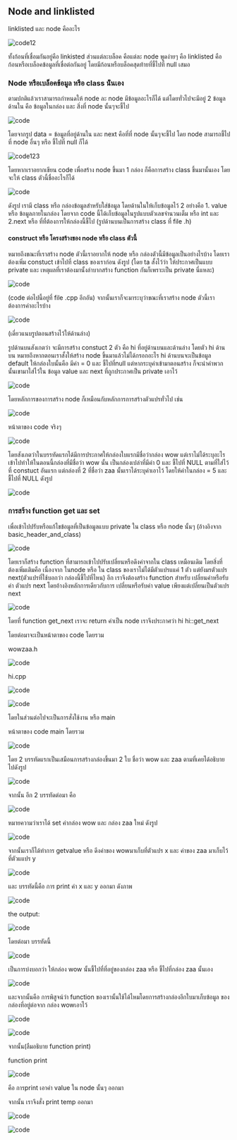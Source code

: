 ## Node and linklisted

linklisted และ node คืออะไร 

![code12](https://cdn.discordapp.com/attachments/784804366904590388/1074030131280097291/image.png?ex=65eca681&is=65da3181&hm=130220ec6df64de42d28f1da763cdd4df2bbf4ad0aa2677e5e92c87cea61968a&)

ทั้งก้อนที่เชื่อมกันอยู่คือ linkisted ส่วนแต่ละบล็อค คือแต่ละ node พูดง่ายๆ คือ linklisted คือก้อนหรือเบล็อคข้อมูลที่เขื่อต่อกันอยู่ โดยมีก้อนหรือบล็อคสุดท้ายที่ชี้ไปที่ null เสมอ

### Node หรือเบล็อคข้อมูล หรือ class น้ันเอง

 ตามปกติแล้วเราสามารถกำหนดให้ node ละ node มีข้อมูลอะไรก็ได้ แต่โดยทั่วไปจะมีอยู่ 2 ข้อมูลด้านใน คือ ข้อมูลในกล่อง และ สิ่งที่ node นั้นๆจะชี้ไป

 ![code](https://cdn.discordapp.com/attachments/784804366904590388/1074036745311633539/image.png?ex=65ecacaa&is=65da37aa&hm=7614e39127d6d8df5fac26a5d4cf58daa9eceea4584bba696da53c5fb803200c&)

 โดยจากรูป 
 data = ข้อมูลที่อยู่ด้านใน และ next คือที่ที่ node นั้นๆจะชี้ไป โดย node สามารถชี้ไปที่ node อื่นๆ หรือ ชี้ไปที่ null ก็ได้ 

 ![code123](https://cdn.discordapp.com/attachments/784804366904590388/1074037908832526410/image.png?ex=65ecadc0&is=65da38c0&hm=64466bb28c4e1f564a10bd34516bf363351d67c8fccff461f357b30eec709f01&)

โดยหากเราอยากเขียน code เพื่อสร้าง node ขึ้นมา 1 กล่อง ก็คือการสร้าง class ขึ้นมานั้นเอง โดยจะให้ class ตัวนี้ชื่ออะไรก็ได้

![code](https://cdn.discordapp.com/attachments/784804366904590388/1074038486585323530/image.png?ex=65ecae49&is=65da3949&hm=8572c0496958384154915ca8b126d0e29888d0620ad445962d7ba8d9c85478dc&)

ดังรูป เรามี class หรือ กล่องข้อมูลสำหรับใส่ข้อมูล โดยด้านในให้เก็บข้อมูลไว้ 2 อย่างคือ 1. value หรือ ข้อมูลภายในกล่อง โดยจาก code นี้ได้เก็บข้อมูลในรูปแบบตัวเลขจำนวนเต็ม หรือ int และ 2.next หรือ ที่ที่ต้องการให้กล่องนี้ชี้ไป (รูปด้านบนเป็นการสร้าง class ที่ file .h)

#### construct หรือ โครงสร้างของ node หรือ class ตัวนี้

หมายถึงขณะที่เราสร้าง node ตัวนี้เราอยากให้ node หรือ กล่องตัวนี้มีข้อมูลเป็นอย่างไรบ้าง โดยเราต้องเพิ่ม constuct เข้าไปที่ class ของเราก่อน ดังรูป (โดย ta สั้งไว้ว่า ให้ประกาศเป็นแบบ private และ เหตุผลที่เราต้องมานั้งลำบากสร้าง function กันก็เพราะเป็น private นี่แหละ)

![code](https://cdn.discordapp.com/attachments/784804366904590388/1074040315129901226/image.png?ex=65ecaffd&is=65da3afd&hm=062199e8fc5eac8a5779fd3b990311a8c54cd58368205d1a15d12e2b69b04437&)

(code ต่อไปนี้อยู่ที่ file .cpp อีกอัน) จากนั้นเราก็จะมาระบุว่าขณะที่เราสร้าง node ตัวนี้เราต้องการค่าอะไรบ้าง

![code](https://cdn.discordapp.com/attachments/784804366904590388/1074039967002673183/image.png?ex=65ecafaa&is=65da3aaa&hm=2662093b7396414b529867dbd692e2e758d5ee30780c9b9be4d0162f2549242b&)

(เดี่ยวแนบรูปตอนสร้างไว้ให้ด้านล่าง)

รูปด้านบนสังเกตว่า จะมีการสร้าง constuct 2 ตัว คือ hi ที่อยู่ด้านบนและด้านล่าง โดยตัว hi ด้านบน หมายถึงหากตอนเราสั้งให้สร้าง node ขึ้นมาแล้วไม่ได้กรอกอะไร hi ด้านบนจะเป็นข้อมูล default ให้กล่องใบนั้นคือ มีค่า = 0 และ ชี้ไปที่null แต่หากระบุค่าเข้ามาตอนสร้าง ก็จะนำค่าพวกนั้นเขามาใส่ไว้ใน ข้อมูล value และ next ที่ถูกประกาศเป็น private เอาไว้

![code](https://cdn.discordapp.com/attachments/784804366904590388/1074041979924652152/image.png?ex=65ecb18a&is=65da3c8a&hm=6f6b70ccb2e1b773091a0a688de850c9235e28d056c94d8a447c0610ef26a920&)

โดยหลักการของการสร้าง node ก็เหมือนกับหลักการการสร้างตัวแปรทั่วไป เช่น 

![code](https://cdn.discordapp.com/attachments/784804366904590388/1074043164022812712/image.png?ex=65ecb2a5&is=65da3da5&hm=11d25e47824cdfd6288841cfc5568ecd0425671ee4db9e03a6c8b63b6dac888e&)

หน้าตาของ code จริงๆ 

![code](https://cdn.discordapp.com/attachments/784804366904590388/1074041979924652152/image.png?ex=65ecb18a&is=65da3c8a&hm=6f6b70ccb2e1b773091a0a688de850c9235e28d056c94d8a447c0610ef26a920&)

โดยสังเกตว่าในบรรทัดแรกได้มีการประกาศให้กล่องใบแรกมีชื่อว่ากล่อง wow แต่เราไม่ได้ระบุอะไรเข้าไปทำให้ในตอนนี้กล่องที่มีชื่อว่า wow นั้น เป็นกล่องเปล่าที่มีค่า 0 และ ชี้ไปที่ NULL ตามที่ใส่ไว้ที่ constuct อันแรก
แต่กล่องที่ 2 ที่ชื่อว่า zaa นั้นเราได้ระบุค่าเอาไว้ โดยให้ค่าในกล่อง = 5 และ ชื้ไปที่ NULL ดังรูป

![code](https://cdn.discordapp.com/attachments/784804366904590388/1074044392257618050/image.png?ex=65ecb3c9&is=65da3ec9&hm=0f2251363a10eac185e3f7277c7ffc9b60023733ad9ba1bed9f4484ba7e20ab0&)

### การสร้าง function get และ set 

 เพื่อเข้าไปปรับหรือแก้ไขข้อมูลที่เป็นข้อมูลแบบ private ใน class หรือ node นั้นๆ (อ้างอิงจาก basic_header_and_class)

![code](https://cdn.discordapp.com/attachments/784804366904590388/1074045833055580360/image.png?ex=65ecb521&is=65da4021&hm=02787bd06e382bd59df2c9228cf6127c82c7b32784a37f3b6421f3e3f456882c&)
 
 โดยเราก็สร้าง function ที่สามารถเข้าไปปรับเปลี่ยนหรือดึงค่าจากใน class เหมือนเดิม
 โดยสิ่งที่ต้องเพิ่มเติมคือ เนื่องจาก ในnode หรือ ใน class ของเราไม่ได้มีตัวแปรแแค่ 1 ตัว แต่ยังมรตัวแปร next(ตัวแปรที่ใช้บอกว่า กล่องนี้ชี้ไปที่ไหน) อีก เราจึงต้องสร้าง function สำหรับ เปลี่ยนค่าหรือรับค่า ตัวแปร next โดยอ้างอิงหลักการเดียวกับการ เปลี่ยนหรือรับค่า value เพียงแต่เปลี่ยนเป็นตัวแปร next  

 ![code](https://cdn.discordapp.com/attachments/784804366904590388/1074046951475126373/image.png?ex=65ecb62c&is=65da412c&hm=655f3627569ceec5fa77a9052053493e9ca1b06c3c7c345168db2f64866f9a21&)

 โดยที่ function get_next เราจะ return ค่าเป็น node เราจึงประกาศว่า hi hi::get_next 

 โดยต่อมาจะเป็นหน้าตาของ code โดยรวม

 wowzaa.h

![code](https://cdn.discordapp.com/attachments/784804366904590388/1074047612191260783/image.png?ex=65ecb6c9&is=65da41c9&hm=a4c8a38f2f1d46ff42da6036a98377fe1cefd5556219db41fb05d6d61f6ebd43&)

hi.cpp

![code](https://cdn.discordapp.com/attachments/784804366904590388/1074047836552970290/image.png?ex=65ecb6ff&is=65da41ff&hm=5c4981b5a8b3b51a83a788ca4ba7eeca29cc1080dbe88980abf2d5ffe546c9e4&)

![code](https://cdn.discordapp.com/attachments/784804366904590388/1074047882061152376/image.png?ex=65ecb709&is=65da4209&hm=9678254dea162ebc867d9b65c2a515a77d94ef8cdbfb7fe7e1ee0a2ed3c1b1bf&)

โดยในส่วนต่อไปจะเป็นการสั่งใช้งาน หรือ main

หน้าตาของ code main โดยรวม

![code](https://cdn.discordapp.com/attachments/784804366904590388/1074048361553997895/image.png?ex=65ecb77c&is=65da427c&hm=898977cecbc8638f950a29aeb5dbc13e34fdc55979c301ff12262b2c5822a58f&)

โดย 2 บรรทัดแรกเป็นเสมือนการสร้างกล่องขึ้นมา 2 ใบ ชื่อว่า wow และ zaa ตามที่เคยได้อธิบายไปดังรูป

![code](https://cdn.discordapp.com/attachments/784804366904590388/1074044392257618050/image.png?ex=65ecb3c9&is=65da3ec9&hm=0f2251363a10eac185e3f7277c7ffc9b60023733ad9ba1bed9f4484ba7e20ab0&)

จากนั้น อีก 2 บรรทัดต่อมา คือ 

![code](https://cdn.discordapp.com/attachments/784804366904590388/1074049580620070912/image.png?ex=65ecb89e&is=65da439e&hm=8c6e9b3ed8db95d58e03de2cff4cb3726f8aa85a7a3d630c8e7cbd46d04c1a67&)

หมายความว่าเราได้ set ค่ากล่อง wow และ กล่อง zaa ใหม่ ดังรูป

![code](https://cdn.discordapp.com/attachments/784804366904590388/1074049208547561572/image.png?ex=65ecb846&is=65da4346&hm=8fd3cdcf1608b0028544648020ef5d323cc76d9743be6f5dc6ca6a1684105611&)

จากนั้นเราก็ได้ทำการ getvalue หรือ ดีงค่าของ wowมาเก็บที่ตัวแปร x และ ค่าของ zaa มาเก็บไว้ที่ตัวแแปร y

![code](https://cdn.discordapp.com/attachments/784804366904590388/1074049580620070912/image.png?ex=65ecb89e&is=65da439e&hm=8c6e9b3ed8db95d58e03de2cff4cb3726f8aa85a7a3d630c8e7cbd46d04c1a67&)

และ บรรทัดนี้คือ การ print ค่า x และ y ออกมา ดังภาพ

![code](https://cdn.discordapp.com/attachments/784804366904590388/1074049897159991306/image.png?ex=65ecb8ea&is=65da43ea&hm=c1c1c0fa372baaae05b635e510d58ec7fc7581707e1108b1b0e823b297779ee1&)

the output:

![code](https://cdn.discordapp.com/attachments/784804366904590388/1074049937223995544/image.png?ex=65ecb8f3&is=65da43f3&hm=a3a9299fcdc801d22513b19b551b754bcdb34d1f6b226e95dc993c8757a3431c&)

โดยต่อมา บรรทัดนี้

![code](https://cdn.discordapp.com/attachments/784804366904590388/1074050591627681812/image.png?ex=65ecb98f&is=65da448f&hm=eec0cc04f240b28694d2c49c8ca397f2d3a945672241d65bcb7207ef6471c5b5&)

เป็นการบ่งบอกว่า ให้กล่อง wow นั้นชี้ไปที่ที่อยู่ของกล่อง zaa หรือ ชี้ไปที่กล่อง zaa นั้นเอง

![code](https://cdn.discordapp.com/attachments/784804366904590388/1074050977319096411/image.png?ex=65ecb9eb&is=65da44eb&hm=0eece6a197f3f6dd652c68855a06f3904a70cfaa60734f01b92b18dfd5157d17&)

และจากนั้นคือ การพิสูจน์ว่า function ของเรานั้นใช้ได้ไหมโดยการสร้างกล่องอีกใบมาเก็บข้อมูล ของกล่องที่อยู่ต่อจาก กล่อง wowเอาไว้ 

![code](https://cdn.discordapp.com/attachments/784804366904590388/1074051450981843144/image.png?ex=65ecba5c&is=65da455c&hm=f1e07b4a1f28adfd34dfc83a76526ad07a42f8801405dda0060912bfa6c7502c&)

![code](https://cdn.discordapp.com/attachments/784804366904590388/1074051760739581972/image.png?ex=65ecbaa6&is=65da45a6&hm=253efbf865e9efae677fa7ddba616db7d0a844ef8d65089c8cb4daa49a008e41&)

จากนั้น(ลืมอธิบาย function print)

function print 

![code](https://cdn.discordapp.com/attachments/784804366904590388/1074052031817453680/image.png?ex=65ecbae7&is=65da45e7&hm=369ea8c02211a6ebc3c8341ffc58b848a943eac80f7de09d200b1cb75d89bb62&)

คือ การprint เอาค่า value ใน node นั้นๆ ออกมา

จากนั้น เราจึงสั่ง print temp ออกมา 

![code](https://cdn.discordapp.com/attachments/784804366904590388/1074052420033859725/image.png?ex=65ecbb43&is=65da4643&hm=6452773a9ca73df65787580b740fc498b586a56d2e708140ebbee639cd3d1f66&)

![code](https://cdn.discordapp.com/attachments/784804366904590388/1074052553723088896/image.png?ex=65ecbb63&is=65da4663&hm=16e9790775f230733ff61d559bd872b715291967caa5a7a805fc3a3e213206fd&)






